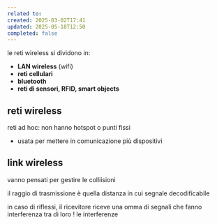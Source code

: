 ```yaml
---
related to: 
created: 2025-03-02T17:41
updated: 2025-05-18T12:50
completed: false
---
```

le reti wireless si dividono in:
- **LAN wireless** (wifi)
- **reti cellulari**
- **bluetooth**
- **reti di sensori, RFID, smart objects**
## reti wireless
reti ad hoc: non hanno hotspot o punti fissi
- usata per mettere in comunicazione più dispositivi
## link wireless
vanno pensati per gestire le colliisioni

il raggio di trasmissione è quella distanza in cui segnale decodificabile

in caso di riflessi, il ricevitore riceve una omma di segnali che fanno interferenza tra di loro !
le interferenze